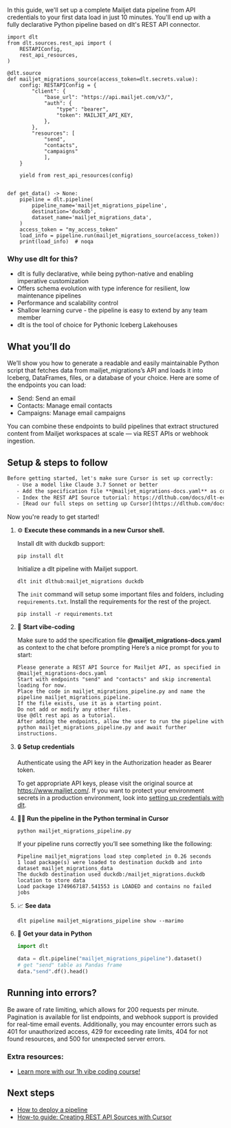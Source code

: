 In this guide, we'll set up a complete Mailjet data pipeline from API credentials to your first data load in just 10 minutes. You'll end up with a fully declarative Python pipeline based on dlt's REST API connector.

```python-outcome
import dlt
from dlt.sources.rest_api import (
    RESTAPIConfig,
    rest_api_resources,
)

@dlt.source
def mailjet_migrations_source(access_token=dlt.secrets.value):
    config: RESTAPIConfig = {
        "client": {
            "base_url": "https://api.mailjet.com/v3/",
            "auth": {
                "type": "bearer",
                "token": MAILJET_API_KEY,
            },
        },
        "resources": [
            "send",
            "contacts",
            "campaigns"
            ],
    }

    yield from rest_api_resources(config)


def get_data() -> None:
    pipeline = dlt.pipeline(
        pipeline_name='mailjet_migrations_pipeline',
        destination='duckdb',
        dataset_name='mailjet_migrations_data', 
    )
    access_token = "my_access_token"
    load_info = pipeline.run(mailjet_migrations_source(access_token))
    print(load_info)  # noqa
```

### Why use dlt for this?

- dlt is fully declarative, while being python-native and enabling imperative customization
- Offers schema evolution with type inference for resilient, low maintenance pipelines
- Performance and scalability control
- Shallow learning curve - the pipeline is easy to extend by any team member
- dlt is the tool of choice for Pythonic Iceberg Lakehouses

## What you’ll do

We’ll show you how to generate a readable and easily maintainable Python script that fetches data from mailjet_migrations’s API and loads it into Iceberg, DataFrames, files, or a database of your choice. Here are some of the endpoints you can load:

- Send: Send an email
- Contacts: Manage email contacts
- Campaigns: Manage email campaigns

You can combine these endpoints to build pipelines that extract structured content from Mailjet workspaces at scale — via REST APIs or webhook ingestion.

## Setup & steps to follow

```default
Before getting started, let's make sure Cursor is set up correctly:
   - Use a model like Claude 3.7 Sonnet or better
   - Add the specification file **@mailjet_migrations-docs.yaml** as context
   - Index the REST API Source tutorial: https://dlthub.com/docs/dlt-ecosystem/verified-sources/rest_api/ and add it to context as **@dlt rest api**
   - [Read our full steps on setting up Cursor](https://dlthub.com/docs/dlt-ecosystem/llm-tooling/cursor-restapi#23-configuring-cursor-with-documentation)
```

Now you're ready to get started! 

1. ⚙️ **Execute these commands in a new Cursor shell.**
    
    Install dlt with duckdb support:
    ```shell
    pip install dlt
    ```

    Initialize a dlt pipeline with Mailjet support.
    ```shell
    dlt init dlthub:mailjet_migrations duckdb
    ```

    The `init` command will setup some important files and folders, including `requirements.txt`. Install the requirements for the rest of the project.
    ```shell
    pip install -r requirements.txt
    ```
    
2. 🤠 **Start vibe-coding**
    
    Make sure to add the specification file **@mailjet_migrations-docs.yaml** as context to the chat before prompting
    Here’s a nice prompt for you to start: 
    
    ```prompt
    Please generate a REST API Source for Mailjet API, as specified in @mailjet_migrations-docs.yaml 
    Start with endpoints "send" and "contacts" and skip incremental loading for now. 
    Place the code in mailjet_migrations_pipeline.py and name the pipeline mailjet_migrations_pipeline. 
    If the file exists, use it as a starting point. 
    Do not add or modify any other files. 
    Use @dlt rest api as a tutorial. 
    After adding the endpoints, allow the user to run the pipeline with python mailjet_migrations_pipeline.py and await further instructions.
    ```

    
3. 🔒 **Setup credentials** 
    
    Authenticate using the API key in the Authorization header as Bearer token.
    
    To get appropriate API keys, please visit the original source at https://www.mailjet.com/.
    If you want to protect your environment secrets in a production environment, look into [setting up credentials with dlt](https://dlthub.com/docs/walkthroughs/add_credentials).
    
4. 🏃‍♀️ **Run the pipeline in the Python terminal in Cursor**
    
    ```shell
    python mailjet_migrations_pipeline.py
    ```
    
    If your pipeline runs correctly you’ll see something like the following:
    
    ```shell
    Pipeline mailjet_migrations load step completed in 0.26 seconds
    1 load package(s) were loaded to destination duckdb and into dataset mailjet_migrations_data
    The duckdb destination used duckdb:/mailjet_migrations.duckdb location to store data
    Load package 1749667187.541553 is LOADED and contains no failed jobs
    ```
    
5. 📈 **See data**
    
    ```shell
    dlt pipeline mailjet_migrations_pipeline show --marimo
    ```
    
6. 🐍 **Get your data in Python**
    
    ```python
    import dlt

   data = dlt.pipeline("mailjet_migrations_pipeline").dataset()
   # get "send" table as Pandas frame
   data."send".df().head()
    ```

## Running into errors?

Be aware of rate limiting, which allows for 200 requests per minute. Pagination is available for list endpoints, and webhook support is provided for real-time email events. Additionally, you may encounter errors such as 401 for unauthorized access, 429 for exceeding rate limits, 404 for not found resources, and 500 for unexpected server errors.

### Extra resources:

- [Learn more with our 1h vibe coding course!](https://www.youtube.com/watch?v=GGid70rnJuM)

## Next steps

- [How to deploy a pipeline](https://dlthub.com/docs/walkthroughs/deploy-a-pipeline)
- [How-to guide: Creating REST API Sources with Cursor](https://dlthub.com/docs/dlt-ecosystem/llm-tooling/cursor-restapi)